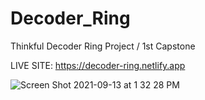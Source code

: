 # Decoder_Ring
Thinkful Decoder Ring Project / 1st Capstone

LIVE SITE: https://decoder-ring.netlify.app 

![Screen Shot 2021-09-13 at 1 32 28 PM](https://user-images.githubusercontent.com/52841881/133152688-977f104b-ffae-42fd-bc2d-ef1ddf275994.png)
